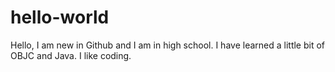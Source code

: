 # hello-world

Hello, I am new in Github and I am in high school.
I have learned a little bit of OBJC and Java.
I like coding.
